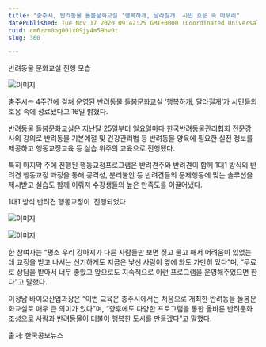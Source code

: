 ```yaml
---
title: "충주시, 반려동물 돌봄문화교실 ‘행복하개, 달라질개’ 시민 호응 속 마무리"
datePublished: Tue Nov 17 2020 09:42:25 GMT+0000 (Coordinated Universal Time)
cuid: cm6zzm0bg001x09jy4m59hv0t
slug: 360

---
```



반려동물 문화교실 진행 모습

![이미지](https://cdn.hashnode.com/res/hashnode/image/upload/v1739248428859/e381f5c3-091f-4d3a-bcde-d6cdba7adb5a.jpeg)

충주시는 4주간에 걸쳐 운영된 반려동물 돌봄문화교실 ‘행복하개, 달라질개’가 시민들의 호응 속에 성료됐다고 16일 밝혔다.

반려동물 돌봄문화교실은 지난달 25일부터 일요일마다 한국반려동물관리협회 전문강사의 강의로 반려동물 기본예절 및 건강관리법 등 반려동물 양육에 필요한 실전 정보를 제공하고 행동교정교육 등 실습 위주의 교육으로 진행됐다.

특히 마지막 주에 진행된 행동교정프로그램은 반려견주와 반려견이 함께 1대1 방식의 반려견 행동교정 과정을 통해 공격성, 분리불안 등 반려견들의 문제행동에 맞는 솔루션을 제시받고 실습도 함께 이뤄져 수강생들의 높은 만족도를 이끌어냈다.

1대1 방식 반려견 행동교정이  진행되었다

![이미지](https://cdn.hashnode.com/res/hashnode/image/upload/v1739248430625/9cc39f03-60a7-4a8e-9e3a-c9652523d090.jpeg)

![이미지](https://cdn.hashnode.com/res/hashnode/image/upload/v1739248432444/f810a561-1ec6-40ce-8b7a-ef2b0f15d7b3.jpeg)

한 참여자는 “평소 우리 강아지가 다른 사람들만 보면 짖고 물고 해서 어려움이 있었는데 교정을 받고 나서는 신기하게도 지금은 낯선 사람이 옆에 와도 가만히 있다”며, “무료로 상담을 받아서 너무 좋았고 앞으로도 지속적으로 이런 프로그램을 운영해주었으면 한다”고 말했다.

이정남 바이오산업과장은 “이번 교육은 충주시에서는 처음으로 개최한 반려동물 돌봄문화교실로 매우 큰 의미가 있다”며, “향후에도 다양한 프로그램을 통한 올바른 반려문화 조성으로 사람과 반려동물이 더불어 행복한 도시를 만들겠다”고 말했다.

출처: 한국공보뉴스